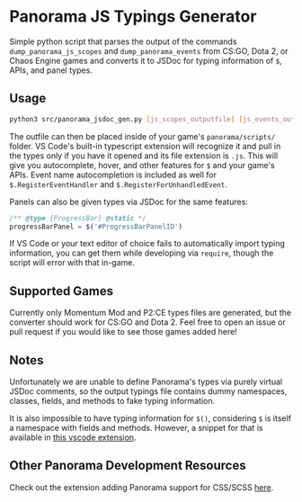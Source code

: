 # Panorama JS Typings Generator

Simple python script that parses the output of the commands `dump_panorama_js_scopes` and `dump_panorama_events` from CS:GO, Dota 2, or Chaos Engine games and converts it to JSDoc for typing information of `$`, APIs, and panel types.

## Usage

```bash
python3 src/panorama_jsdoc_gen.py [js_scopes_outputfile] [js_events_outputfile] [outfile]
```

The outfile can then be placed inside of your game's `panorama/scripts/` folder.
VS Code's built-in typescript extension will recognize it and pull in the types only if you have it opened and its file extension is `.js`.
This will give you autocomplete, hover, and other features for `$` and your game's APIs. Event name autocompletion is included as well for `$.RegisterEventHandler` and `$.RegisterForUnhandledEvent`.

Panels can also be given types via JSDoc for the same features: 
```javascript
/** @type {ProgressBar} @static */
progressBarPanel = $('#ProgressBarPanelID')
```

If VS Code or your text editor of choice fails to automatically import typing information, you can get them while developing via `require`, though the script will error with that in-game.

## Supported Games

Currently only Momentum Mod and P2:CE types files are generated, but the converter should work for CS:GO and Dota 2.
Feel free to open an issue or pull request if you would like to see those games added here!

## Notes

Unfortunately we are unable to define Panorama's types via purely virtual JSDoc comments, so the output typings file contains dummy namespaces, classes, fields, and methods to fake typing information.

It is also impossible to have typing information for `$()`, considering `$` is itself a namespace with fields and methods. However, a snippet for that is available in [this vscode extension](https://marketplace.visualstudio.com/items?itemName=braemie.panorama-css).

## Other Panorama Development Resources

Check out the extension adding Panorama support for CSS/SCSS [here](https://marketplace.visualstudio.com/items?itemName=braemie.panorama-css).
